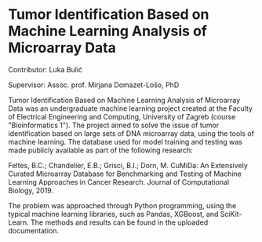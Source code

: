 # Tumor Identification Based on Machine Learning Analysis of Microarray Data

Contributor: Luka Bulić

Supervisor: Assoc. prof. Mirjana Domazet-Lošo, PhD

Tumor Identification Based on Machine Learning Analysis of Microarray Data was an undergraduate machine learning project created at the Faculty of Electrical Engineering and Computing, University of Zagreb (course "Bioinformatics 1"). The project aimed to solve the issue of tumor identification based on large sets of DNA microarray data, using the tools of machine learning. The database used for model training and testing was made publicly available as part of the following research:

Feltes, B.C.; Chandelier, E.B.; Grisci, B.I.; Dorn, M. CuMiDa: An Extensively Curated Microarray Database for Benchmarking and Testing of Machine Learning Approaches in Cancer Research. Journal of Computational Biology, 2019.

The problem was approached through Python programming, using the typical machine learning libraries, such as Pandas, XGBoost, and SciKit-Learn. The methods and results can be found in the uploaded documentation.
